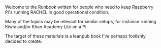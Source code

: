 Welcome to the Runbook written for people who need to keep Raspberry Pi's running RACHEL in good operational condition.

Many of the topics may be relevant for similar setups, for instance running Kiwix and/or Khan Academy Lite on a Pi.

The target of these materials is a leanpub book I've perhaps foolishly decided to create.

